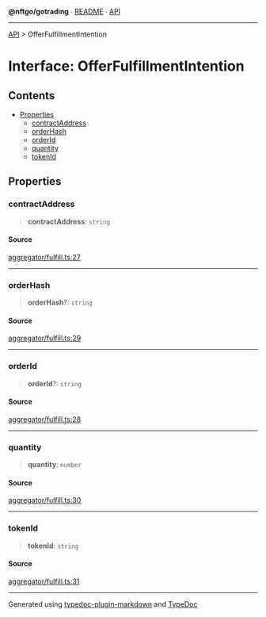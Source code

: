 **@nftgo/gotrading** ∙ [README](../README.md) ∙ [API](../exports.md)

***

[API](../exports.md) > OfferFulfillmentIntention

# Interface: OfferFulfillmentIntention

## Contents

- [Properties](OfferFulfillmentIntention.md#properties)
  - [contractAddress](OfferFulfillmentIntention.md#contractaddress)
  - [orderHash](OfferFulfillmentIntention.md#orderhash)
  - [orderId](OfferFulfillmentIntention.md#orderid)
  - [quantity](OfferFulfillmentIntention.md#quantity)
  - [tokenId](OfferFulfillmentIntention.md#tokenid)

## Properties

### contractAddress

> **contractAddress**: `string`

#### Source

[aggregator/fulfill.ts:27](https://github.com/NFTGo/GoTrading/blob/1fa3b8d/src/types/aggregator/fulfill.ts#L27)

***

### orderHash

> **orderHash**?: `string`

#### Source

[aggregator/fulfill.ts:29](https://github.com/NFTGo/GoTrading/blob/1fa3b8d/src/types/aggregator/fulfill.ts#L29)

***

### orderId

> **orderId**?: `string`

#### Source

[aggregator/fulfill.ts:28](https://github.com/NFTGo/GoTrading/blob/1fa3b8d/src/types/aggregator/fulfill.ts#L28)

***

### quantity

> **quantity**: `number`

#### Source

[aggregator/fulfill.ts:30](https://github.com/NFTGo/GoTrading/blob/1fa3b8d/src/types/aggregator/fulfill.ts#L30)

***

### tokenId

> **tokenId**: `string`

#### Source

[aggregator/fulfill.ts:31](https://github.com/NFTGo/GoTrading/blob/1fa3b8d/src/types/aggregator/fulfill.ts#L31)

***

Generated using [typedoc-plugin-markdown](https://www.npmjs.com/package/typedoc-plugin-markdown) and [TypeDoc](https://typedoc.org/)
